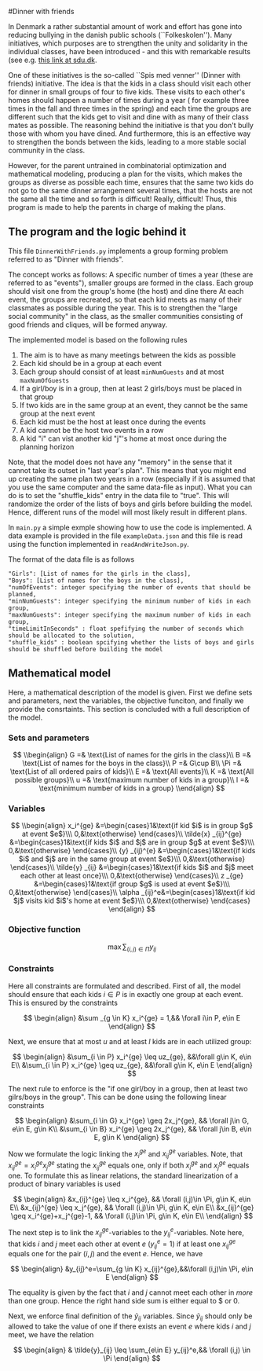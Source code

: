 #Dinner with friends 

In Denmark a rather substantial amount of work and effort has gone into reducing bullying in the danish public schools (``Folkeskolen''). Many initiatives, which purposes are to strengthen the unity and solidarity in the individual classes, have been introduced - and this with remarkable results (see e.g. [this link at sdu.dk](https://www.sdu.dk/da/sif/ugens_tal/17_2019). 
	
One of these initiatives is the so-called ``Spis med venner'' (Dinner with friends) initiative. The idea is that the kids in a class should visit each other for dinner in small groups of four to five kids. These visits to each other's homes should happen a number of times during a year ( for example three times in the fall and three times in the spring) and each time the groups are different such that the kids get to visit and dine with as many of their class mates as possible. The reasoning behind the initiative is that you don't bully those with whom you have dined. And furthermore, this is an effective way to strengthen the bonds between the kids, leading to a more stable social community in the class.
	
However, for the parent untrained in combinatorial optimization and mathematical modeling, producing a plan for the visits, which makes the groups as diverse as possible each time, ensures that the same two kids do not go to the same dinner arrangement several times, that the hosts are not the same all the time and so forth is difficult! Really, difficult! Thus, this program is made to help the parents in charge of making the plans.
	
## The program and the logic behind it

This file `DinnerWithFriends.py` implements a group forming problem referred to as "Dinner with friends". 

The concept works as follows:
A specific number of times a year (these are referred to as "events"), smaller groups are formed in the class.
Each group should visit one from the group's home (the host) and dine there
At each event, the groups are recreated, so that each kid meets as many of their classmates as possible during the
year. This is to strengthen the "large social community" in the class, as the smaller communities consisting of good
friends and cliques, will be formed anyway.

The implemented model is based on the following rules

1. The aim is to have as many meetings between the kids as possible
2. Each kid should be in a group at each event
3. Each group should consist of at least `minNumGuests` and at most `maxNumOfGuests`
4. If a girl/boy is in a group, then at least 2 girls/boys must be placed in that group
5. If two kids are in the same group at an event, they cannot be the same group at the next event
6. Each kid must be the host at least once during the events
7. A kid cannot be the host two events in a row
8. A kid "i" can vist another kid "j"'s home at most once during the planning horizon

Note, that the model does not have any "memory" in the sense that it cannot take its outset in "last year's plan".
This means that you might end up creating the same plan two years in a row (especially if it is assumed that you use the same
computer and the same data-file as input).
What you can do is to set the "shuffle_kids" entry in the data file to "true". This will randomize the order of the
lists of boys and girls before building the model. Hence, different runs of the model will most likely result in
different plans.

In `main.py` a simple exmple showing how to use the code is implemented. A data example is provided in the file `exampleData.json` and this file is read using the function implemented in `readAndWriteJson.py`.

The format of the data file is as follows

```
"Girls": [List of names for the girls in the class],
"Boys": [List of names for the boys in the class],
"numOfEvents": integer specifying the number of events that should be planned,
"minNumGuests": integer specifying the minimum number of kids in each group,
"maxNumGuests": integer specifying the maximum number of kids in each group,
"timeLimitInSeconds" : float spefifying the number of seconds which should be allocated to the solution,
"shuffle_kids" : boolean spcifying whether the lists of boys and girls should be shuffled before building the model
```

## Mathematical model

Here, a mathematical description of the model is given. First we define sets and parameters, next the variables, the objective funciton, and finally we provide the consrtaints. This section is concluded with a full description of the model.

### Sets and parameters

$$
\\begin{align}
  G =& \text{List of names for the girls in the class}\\
  B =& \text{List of names for the boys in the class}\\
  P =& G\cup B\\
  \Pi =& \text{List of all ordered pairs of kids}\\
  E =& \text{All events}\\
  K =& \text{All possible groups}\\
  u =& \text{maximum number of kids in a group}\\
  l =& \text{minimum number of kids in a group}
\\end{align}
$$

### Variables

$$
\\begin{align}
  x_i^{ge} &=\begin{cases}1&\text{if kid $i$ is in group $g$ at event $e$}\\\ 0,&\text{otherwise} \end{cases}\\
  \tilde{x} _{ij}^{ge} &=\begin{cases}1&\text{if kids $i$ and $j$ are in group $g$ at event $e$}\\\ 0,&\text{otherwise} \end{cases}\\
  {y} _{ij}^{e} &=\begin{cases}1&\text{if kids $i$ and $j$ are in the same group at event $e$}\\\ 0,&\text{otherwise} \end{cases}\\
  \tilde{y} _{ij} &=\begin{cases}1&\text{if kids $i$ and $j$ meet each other at least once}\\\ 0,&\text{otherwise} \end{cases}\\
  z _{ge} &=\begin{cases}1&\text{if group $g$ is used at event $e$}\\\ 0,&\text{otherwise} \end{cases}\\
  \alpha _{ij}^e&=\begin{cases}1&\text{if kid $j$ visits kid $i$'s home at event $e$}\\\ 0,&\text{otherwise} \end{cases}
\end{align}
$$

### Objective function

$$
\begin{equation}
  \max \sum_{ (i,j) \in \Pi } y _{ij}
\end{equation}
$$

### Constraints

Here all constraints are formulated and described. First of all, the model should ensure that each kids $i\in P$ is in exactly one group at each event.
This is ensured by the constraints

$$
\begin{align}
  &\sum _{g \in K} x_i^{ge} = 1,&& \forall i\in P, e\in E
\end{align}
$$

Next, we ensure that at most $u$ and at least $l$ kids are in each utilized group:

$$
\begin{align}
  &\sum_{i \in P} x_i^{ge} \leq uz_{ge}, &&\forall g\in K, e\in E\\
  &\sum_{i \in P} x_i^{ge} \geq uz_{ge}, &&\forall g\in K, e\in E
\end{align}
$$

The next rule to enforce is the "if one girl/boy in a group, then at least two gilrs/boys in the group". This can be done using the following linear constraints

$$
\begin{align}
  &\sum_{i \in G} x_i^{ge} \geq 2x_j^{ge},	&& \forall j\in G, e\in E, g\in K\\
  &\sum_{i \in B} x_i^{ge} \geq 2x_j^{ge},	&& \forall j\in B, e\in E, g\in K
\end{align}
$$

Now we formulate the logic linking the $x_i^{ge}$ and $x_{ij}^{ge}$ variables. Note, that $x_{ij}^{ge}=x_i^{ge}x_j^{ge}$ stating the $x_{ij}^{ge}$ equals 
one, only if both $x_i^{ge}$ and $x_j^{ge}$ equals one. To formulate this as linear relations, the standard linearization of a product of binary variables
is used

$$
\begin{align}
  &x_{ij}^{ge} \leq x_i^{ge},	&& \forall (i,j)\in \Pi, g\in K, e\in E\\
  &x_{ij}^{ge} \leq x_j^{ge},	&& \forall (i,j)\in \Pi, g\in K, e\in E\\
  &x_{ij}^{ge} \geq x_i^{ge}+x_j^{ge}-1,	&& \forall (i,j)\in \Pi, g\in K, e\in E\\
\end{align}
$$

The next step is to link the $x_{ij}^{ge}$-variables to the $y_{ij}^e$-variables. Note here, that kids $i$ and $j$ meet each other at event $e$ 
$(y_{ij}^e=1)$ if at least one $x_{ij}^{ge}$ equals one for the pair $(i,j)$ and the event $e$. Hence, we have

$$
\begin{align}
  &y_{ij}^e=\sum_{g \in K} x_{ij}^{ge},&&\forall (i,j)\in \Pi, e\in E
\end{align}
$$

The equality is given by the fact that $i$ and $j$ cannot meet each other in *more* than one group. Hence the right hand side sum is either equal to $ or 0.

Next, we enforce final definition of the $\tilde{y} _{ij}$ variables. Since $\tilde{y} _{ij}$ should only be allowed to take the value of one if there exists an event $e$ where kids $i$ and $j$ meet, we have the relation

$$
\begin{align}
  & \tilde{y}_{ij} \leq \sum_{e\in E} y_{ij}^e,&& \forall (i,j) \in \Pi
\end{align}
$$
